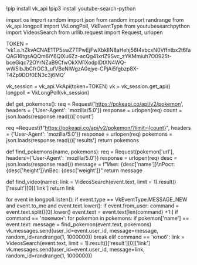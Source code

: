 !pip install vk_api
!pip3 install youtube-search-python

import os
import random
import json
from random import randrange
from vk_api.longpoll import VkLongPoll, VkEventType
from youtubesearchpython import VideosSearch
from urllib.request import Request, urlopen

TOKEN = 'vk1.a.hZkvACNAE1TP5swZ7TPwEjFwXbklIN8aHehj56t4xbcxN0Vffntbx2t6faQAG16tgsAQQm6iY6QlXu6Zz-acQg41xrlZ9Svc_zYKMmiuh7O0925t-bceGiqc72OYrNZaB9CfwOkXM1XodpIDtXN4WQ-wW5IbJbCfrOC3_ufVBeNIWgzA0ejye-CPjAi5fgbzp8X-T4Zp9DDf0EN3c3j6MQ'

vk_session = vk_api.VkApi(token=TOKEN)
vk = vk_session.get_api()
longpoll = VkLongPoll(vk_session)

def get_pokemons():
  req = Request('https://pokeapi.co/api/v2/pokemon', headers = {'User-Agent': 'mozilla/5.0'})
  response = urlopen(req)
  count = json.loads(response.read())['count']

  req =Request(f"https://pokeapi.co/api/v2/pokemon/?limit={count}", headers = {'User-Agent': 'mozilla/5.0'})
  response = urlopen(req)
  pokemons = json.loads(response.read())['results']
  return pokemons

def find_pokemons(name, pokemons):
  req = Request(pokemon['url'], headers={'User-Agent': 'mozilla/5.0'})
  response = urlopen(req)
  desc = json.loads(response.read())
  message = f"Имя: {desc['name']}\nРост: {desc['height']}\nВес: {desc['weight']}"
  return message

def find_video(name):
  link = VideosSearch(event.text, limit = 1).result()['result'][0]['link']
  return link

for event in longpoll.listen():
  if event.type == VkEventType.MESSAGE_NEW and event.to_me and event.text.lower():
    if event.from_user:
      command = event.text.split()[0].lower()
      event.text = event.text[len(command) +1:]
      if command == 'покемон':
        for pokemon in pokemons:
          if pokemon['name'] == event.text:
            message = find_pokemon(event.text, pokemons)
            vk.messages.send(user_id=event.user_id, message=message, random_id=randrange(1, 1000000))
            break
      elif command == 'ютюб':
        link = VideosSearch(event.text, limit = 1).result()['result'][0]['link']
        vk.messages.send(user_id=event.user_id, message=link, random_id=randrange(1, 1000000))
